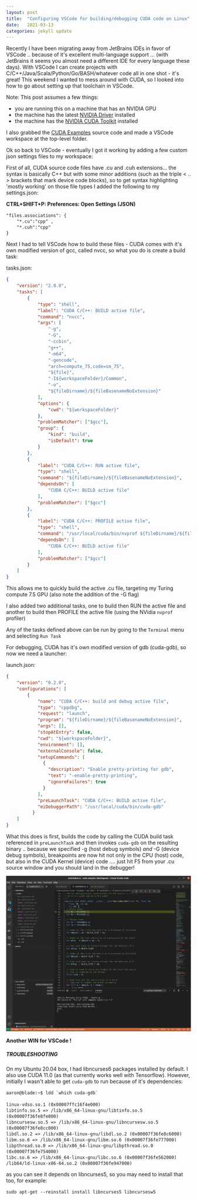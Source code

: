 ```yaml
---
layout: post
title:  "Configuring VSCode for building/debugging CUDA code on Linux"
date:   2021-03-13
categories: jekyll update
---
```

Recently I have been migrating away from JetBrains IDEs in favor of VSCode .. because of it's excellent 
multi-language support ... (with JetBrains it seems you almost need a different IDE for every language these days).
With VSCode I can create projects with C/C++/Java/Scala/Python/Go/BASH/whatever code all in one shot - it's great!
This weekend I wanted to mess around with CUDA, so I looked into how to go about setting up that toolchain in VSCode.

Note: This post assumes a few things:
- you are running this on a machine that has an NVIDIA GPU
- the machine has the latest [NVIDIA Driver](https://www.nvidia.com/en-us/drivers/unix/) installed
- the machine has the [NVIDIA CUDA Toolkit](https://docs.nvidia.com/cuda/index.html) installed

I also grabbed the [CUDA Examples](https://github.com/NVIDIA/cuda-samples) source code and made a VSCode workspace at the top-level folder.

Ok so back to VSCode - eventually I got it working by adding a few custom json settings files to my workspace:

First of all, CUDA source code files have .cu and .cuh extensions... the syntax is basically C++ but with some minor 
additions (such as the triple < .. >  brackets that mark device code blocks), so to get syntax highlighting 'mostly working' on those file types I added the following to my settings.json:

 
__CTRL+SHIFT+P: Preferences: Open Settings (JSON)__

	"files.associations": {
        "*.cu":"cpp" ,
        "*.cuh":"cpp"  
    }

Next I had to tell VSCode how to build these files - CUDA comes with it's own modified version of gcc, called nvcc, so
what you do is create a build task:

tasks.json:

```json
{
    "version": "2.0.0",
    "tasks": [
        {
            "type": "shell",
            "label": "CUDA C/C++: BUILD active file",
            "command": "nvcc",
            "args": [
                "-g",
                "-G",
                "-ccbin",
                "g++",
                "-m64",
                "-gencode",
                "arch=compute_75,code=sm_75",
                "${file}",
                "-I${workspaceFolder}/Common",
                "-o",
                "${fileDirname}/${fileBasenameNoExtension}"
            ],
            "options": {
                "cwd": "${workspaceFolder}"
            },
            "problemMatcher": ["$gcc"],
            "group": {
                "kind": "build",
                "isDefault": true
            }
        },
        {
            "label": "CUDA C/C++: RUN active file",
            "type": "shell",
            "command": "${fileDirname}/${fileBasenameNoExtension}",
            "dependsOn": [
                "CUDA C/C++: BUILD active file"
            ],
            "problemMatcher": ["$gcc"]
        },
        {
            "label": "CUDA C/C++: PROFILE active file",
            "type": "shell",
            "command": "/usr/local/cuda/bin/nvprof ${fileDirname}/${fileBasenameNoExtension}",
            "dependsOn": [
                "CUDA C/C++: BUILD active file"
            ],
            "problemMatcher": ["$gcc"]
        }
    ]
}
```

This allows me to quickly build the active .cu file, targeting my Turing compute 7.5 GPU (also note the addition of the -G flag)

I also added two additional tasks, one to build then RUN the active file and another to build then PROFILE the active file 
(using the NVidia `nvprof` profiler)

Any of the tasks defined above can be run by going to the `Terminal` menu and selecting `Run Task`

For debugging, CUDA has it's own modified version of gdb (cuda-gdb), so now we need a launcher:

launch.json:
```json
{
    "version": "0.2.0",
    "configurations": [
        {
            "name": "CUDA C/C++: build and debug active file",
            "type": "cppdbg",
            "request": "launch",
            "program": "${fileDirname}/${fileBasenameNoExtension}",
            "args": [],
            "stopAtEntry": false,
            "cwd": "${workspaceFolder}",
            "environment": [],
            "externalConsole": false,
            "setupCommands": [
              {
                "description": "Enable pretty-printing for gdb",
                "text": "-enable-pretty-printing",
                "ignoreFailures": true
              }
            ],
            "preLaunchTask": "CUDA C/C++: BUILD active file",
            "miDebuggerPath": "/usr/local/cuda/bin/cuda-gdb"
          }
    ]
}
```

What this does is first, builds the code by calling the CUDA build task referenced in `preLaunchTask` and then invokes `cuda-gdb` on 
the resulting binary .. because we specified -g (host debug symbols) *and* -G (device debug symbols), breakpoints are
now hit not only in the CPU (host) code, but also in the CUDA Kernel (device) code .... just hit F5 from your .cu source window 
and you should land in the debugger! 

![CUDA Debugging](/assets/images/cuda-dbg.png)

__Another WIN for VSCode !__  

##### TROUBLESHOOTING

On my Ubuntu 20.04 box, I had libncurses6 packages installed by default. I also use CUDA 11.0 (as that currently works well with Tensorflow). 
However, initially I wasn't able to get `cuda-gdb` to run because of it's dependencies:
	
	aaron@blade:~$ ldd `which cuda-gdb`
	
	linux-vdso.so.1 (0x00007ffc16f4e000)
	libtinfo.so.5 => /lib/x86_64-linux-gnu/libtinfo.so.5 (0x00007f36fe8fe000)
	libncursesw.so.5 => /lib/x86_64-linux-gnu/libncursesw.so.5 (0x00007f36fe8cc000)
	libdl.so.2 => /lib/x86_64-linux-gnu/libdl.so.2 (0x00007f36fe8c6000)
	libm.so.6 => /lib/x86_64-linux-gnu/libm.so.6 (0x00007f36fe777000)
	libpthread.so.0 => /lib/x86_64-linux-gnu/libpthread.so.0 (0x00007f36fe754000)
	libc.so.6 => /lib/x86_64-linux-gnu/libc.so.6 (0x00007f36fe562000)
	/lib64/ld-linux-x86-64.so.2 (0x00007f36fe947000)

as you can see it depends on libncurses5, so you may need to install that too, for example:

	sudo apt-get --reinstall install libncurses5 libncursesw5